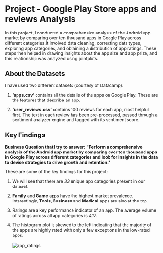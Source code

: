 # Project - Google Play Store apps and reviews Analysis

In this project, I conducted a comprehensive analysis of the Android app market by comparing over ten thousand apps in Google Play across different categories.It involved data cleaning, correcting data types, exploring app categories, and obtaining a distribution of app ratings. These steps then helped in drawing insights about the app size and app prize, and this relationship was analyzed using jointplots.

## About the Datasets

I have used two different datasets (courtesy of Datacamp).

1. **‘apps.csv’** contains all the details of the apps on Google Play. These are the features that describe an app.

2. **‘user_reviews.csv’** contains 100 reviews for each app, most helpful first. The text in each review has been pre-processed, passed through a sentiment analyzer engine and tagged with its sentiment score. 

## Key Findings

**Business Question that I try to answer: "Perform a comprehensive analysis of the Android app market by comparing over ten thousand apps in Google Play across different categories and look for insights in the data to devise strategies to drive growth and retention."**

These are some of the key findings for this project:
1. We will see that there are *33* unique app categories present in our dataset.

2. **Family** and **Game** apps have the highest market prevalence. Interestingly, **Tools**, **Business** and **Medical** apps are also at the top.

3. Ratings are a key performance indicator of an app. The average volume of ratings across all app categories is *4.17*.

4. The histogram plot is skewed to the left indicating that the majority of the apps are highly rated with only a few exceptions in the low-rated apps.
   <br> </br>
   ![app_ratings](https://user-images.githubusercontent.com/75243291/202888380-69ad6b11-685b-4573-b7d4-69a90adaef80.png)

 
